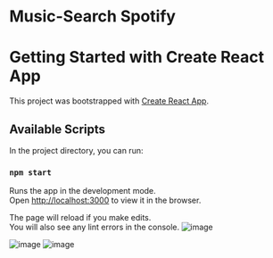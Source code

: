 
# Music-Search Spotify

# Getting Started with Create React App

This project was bootstrapped with [Create React App](https://github.com/facebook/create-react-app).

## Available Scripts

In the project directory, you can run:

### `npm start`

Runs the app in the development mode.\
Open [http://localhost:3000](http://localhost:3000) to view it in the browser.

The page will reload if you make edits.\
You will also see any lint errors in the console.
![image](https://user-images.githubusercontent.com/36845478/118723922-46c11f00-b82e-11eb-8c44-4e5e01a953ca.png)

![image](https://user-images.githubusercontent.com/36845478/118724048-6eb08280-b82e-11eb-87f1-53f76f5aba7b.png)
![image](https://user-images.githubusercontent.com/36845478/118724066-753efa00-b82e-11eb-9327-0ec32f6604b8.png)

